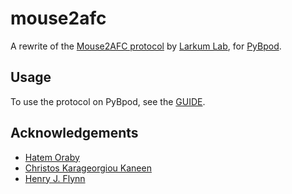 # mouse2afc

A rewrite of the [Mouse2AFC protocol](https://github.com/marionbosc/Mouse2AFC/tree/larkum_lab) by [Larkum Lab](https://www.projekte.hu-berlin.de/en/larkum/neurocure), for [PyBpod](https://github.com/ckarageorgkaneen/pybpod).

## Usage

To use the protocol on PyBpod, see the [GUIDE](./GUIDE.md).

## Acknowledgements

- [Hatem Oraby](https://github.com/marionbosc/Mouse2AFC/)
- [Christos Karageorgiou Kaneen](https://github.com/ckarageorgkaneen/mouse2afc)
- [Henry J. Flynn](https://github.com/HenryJFlynn/mouse2afc)
